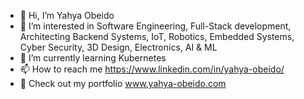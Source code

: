- 👋 Hi, I’m Yahya Obeido
- 👀 I’m interested in Software Engineering, Full-Stack development, Architecting Backend Systems, IoT, Robotics, Embedded Systems, Cyber Security, 3D Design, Electronics, AI & ML
- 🌱 I’m currently learning Kubernetes
- 📫 How to reach me https://www.linkedin.com/in/yahya-obeido/
- 🐧 Check out my portfolio www.yahya-obeido.com

<!---
yahya-obeido/yahya-obeido is a ✨ special ✨ repository because its `README.md` (this file) appears on your GitHub profile.
You can click the Preview link to take a look at your changes.
--->
